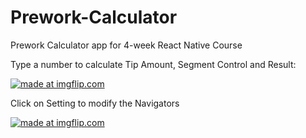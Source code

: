 # Prework-Calculator
Prework Calculator app for 4-week React Native Course

Type a number to calculate Tip Amount, Segment Control and Result:


<a href="https://imgflip.com/gif/1l2lvd"><img src="https://i.imgflip.com/1l2lvd.gif" title="made at imgflip.com"/></a>


Click on Setting to modify the Navigators


<a href="https://imgflip.com/gif/1l2mz1"><img src="https://i.imgflip.com/1l2mz1.gif" title="made at imgflip.com"/></a>
